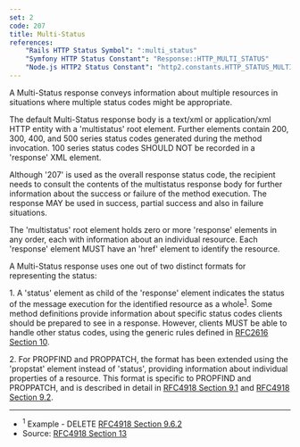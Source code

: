 ```yaml
---
set: 2
code: 207
title: Multi-Status
references:
    "Rails HTTP Status Symbol": ":multi_status"
    "Symfony HTTP Status Constant": "Response::HTTP_MULTI_STATUS"
    "Node.js HTTP2 Status Constant": "http2.constants.HTTP_STATUS_MULTI_STATUS"
---
```


A Multi-Status response conveys information about multiple resources in situations where multiple status codes might be appropriate.

The default Multi-Status response body is a text/xml or application/xml HTTP entity with a 'multistatus' root element. Further elements contain 200, 300, 400, and 500 series status codes generated during the method invocation. 100 series status codes SHOULD NOT be recorded in a 'response' XML element.

Although '207' is used as the overall response status code, the recipient needs to consult the contents of the multistatus response body for further information about the success or failure of the method execution. The response MAY be used in success, partial success and also in failure situations.

The 'multistatus' root element holds zero or more 'response' elements in any order, each with information about an individual resource. Each 'response' element MUST have an 'href' element to identify the resource.

A Multi-Status response uses one out of two distinct formats for representing the status:

1\. A 'status' element as child of the 'response' element indicates the status of the message execution for the identified resource as a whole<sup>[1](#ref-1)</sup>. Some method definitions provide information about specific status codes clients should be prepared to see in a response. However, clients MUST be able to handle other status codes, using the generic rules defined in [RFC2616 Section 10][3].

2\. For PROPFIND and PROPPATCH, the format has been extended using the 'propstat' element instead of 'status', providing information about individual properties of a resource.  This format is specific to PROPFIND and PROPPATCH, and is described in detail in [RFC4918 Section 9.1][4] and [RFC4918 Section 9.2][5].

---

* <span id="ref-1"><sup>1</sup> Example - DELETE [RFC4918 Section 9.6.2][2]</span>
* Source: [RFC4918 Section 13][1]

[1]: <http://tools.ietf.org/html/rfc4918#section-13>
[2]: <http://tools.ietf.org/html/rfc4918#section-9.6.2>
[3]: <http://tools.ietf.org/html/rfc2616#section-10>
[4]: <http://tools.ietf.org/html/rfc4918#section-9.1>
[5]: <http://tools.ietf.org/html/rfc4918#section-9.2>
